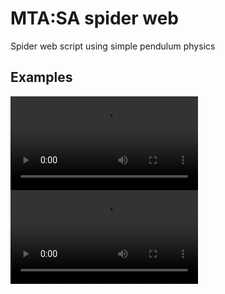 # MTA:SA spider web

Spider web script using simple pendulum physics

## Examples
![Example 1](./examples/spiderweb-0.1.0-1.mp4)
![Example 2](./examples/spiderweb-0.1.0-2.mp4)
